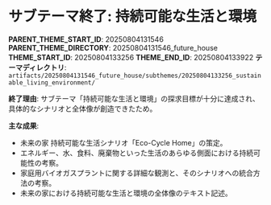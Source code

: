 # サブテーマ終了: 持続可能な生活と環境

**PARENT_THEME_START_ID**: 20250804131546
**PARENT_THEME_DIRECTORY**: 20250804131546_future_house
**THEME_START_ID**: 20250804133256
**THEME_END_ID**: 20250804133922
**テーマディレクトリ**: `artifacts/20250804131546_future_house/subthemes/20250804133256_sustainable_living_environment/`

**終了理由**:
サブテーマ「持続可能な生活と環境」の探求目標が十分に達成され、具体的なシナリオと全体像が創造できたため。

**主な成果**:
- 未来の家 持続可能な生活シナリオ「Eco-Cycle Home」の策定。
- エネルギー、水、食料、廃棄物といった生活のあらゆる側面における持続可能性の考察。
- 家庭用バイオガスプラントに関する詳細な観測と、そのシナリオへの統合方法の考察。
- 未来の家における持続可能な生活と環境の全体像のテキスト記述。
